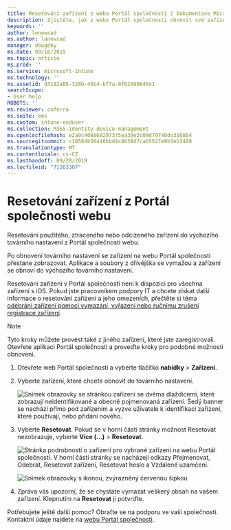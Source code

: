 ```yaml
---
title: Resetování zařízení z webu Portál společnosti | Dokumentace Microsoftu
description: Zjistěte, jak z webu Portál společnosti obnovit své zařízení do továrního nastavení.
keywords: ''
author: lenewsad
ms.author: lanewsad
manager: dougeby
ms.date: 09/18/2019
ms.topic: article
ms.prod: ''
ms.service: microsoft-intune
ms.technology: ''
ms.assetid: d3182a85-328b-45b4-bf7a-9f6249984641
searchScope:
- User help
ROBOTS: ''
ms.reviewer: coferro
ms.suite: ems
ms.custom: intune-enduser
ms.collection: M365-identity-device-management
ms.openlocfilehash: e2a0c408868297375ea39e2c09d70740dc316864
ms.sourcegitcommit: c19584b36448bbd4c8638d7cab552fe9b3eb3408
ms.translationtype: MT
ms.contentlocale: cs-CZ
ms.lasthandoff: 09/20/2019
ms.locfileid: "71163307"
---
```

# <a name="reset-device-from-company-portal-website"></a>Resetování zařízení z Portál společnosti webu

Resetování použitého, ztraceného nebo odcizeného zařízení do výchozího továrního nastavení z Portál společnosti webu.  

Po obnovení továrního nastavení se zařízení na webu Portál společnosti přestane zobrazovat. Aplikace a soubory z dřívějška se vymažou a zařízení se obnoví do výchozího továrního nastavení. 

Resetování zařízení v Portál společnosti není k dispozici pro všechna zařízení s iOS. Pokud jste pracovníkem podpory IT a chcete získat další informace o resetování zařízení a jeho omezeních, přečtěte si téma [odebrání zařízení pomocí vymazání, vyřazení nebo ručnímu zrušení registrace zařízení](https://docs.microsoft.com/intune/devices-wipe).  

> [!Note]
> Tyto kroky můžete provést také z jiného zařízení, které jste zaregistrovali. Otevřete aplikaci Portál společnosti a proveďte kroky pro podobné možnosti obnovení. 

1. Otevřete web Portál společnosti a vyberte tlačítko __nabídky__ > __Zařízení__.  

2. Vyberte zařízení, které chcete obnovit do továrního nastavení.

    ![Snímek obrazovky se stránkou zařízení se dvěma dlaždicemi, které zobrazují neidentifikované a obecně pojmenovaná zařízení. Šedý banner se nachází přímo pod zařízením a vyzve uživatele k identifikaci zařízení, které používají, nebo přidání nového.](./media/rename-reset-device-step2-1808.png)  

3. Vyberte **Resetovat**. Pokud se v horní části stránky možnost Resetovat nezobrazuje, vyberte **Více (…)**  > **Resetovat**.  

     ![Stránka podrobností o zařízení pro vybrané zařízení na webu Portál společnosti. V horní části stránky se nacházejí odkazy Přejmenovat, Odebrat, Resetovat zařízení, Resetovat heslo a Vzdálené uzamčení. ](./media/rename-reset-device-1808.png)  

    ![Snímek obrazovky s ikonou, zvýrazněný červenou šipkou](./media/rename-reset-device-step3-more-1808.png)  

4. Zpráva vás upozorní, že se chystáte vymazat veškerý obsah na vašem zařízení. Klepnutím na **Resetovat** ji potvrďte.  

Potřebujete ještě další pomoc? Obraťte se na podporu ve vaší společnosti. Kontaktní údaje najdete na [webu Portál společnosti](https://go.microsoft.com/fwlink/?linkid=2010980).
